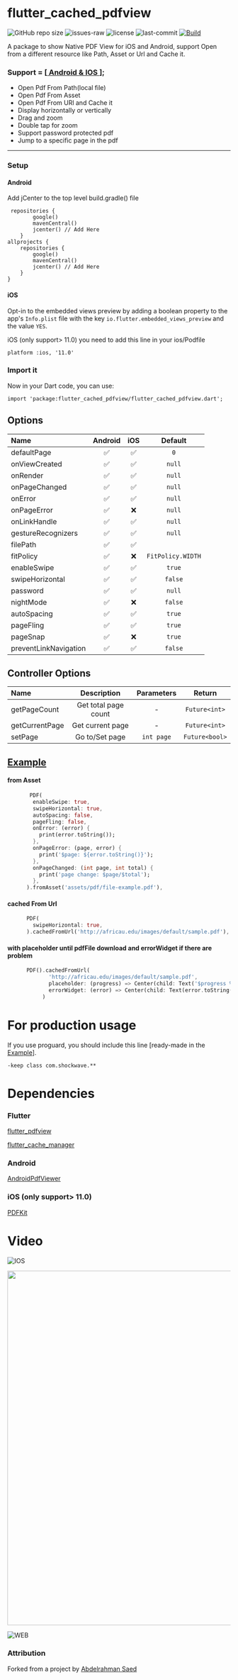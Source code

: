 # flutter_cached_pdfview 


![GitHub repo size](https://img.shields.io/github/repo-size/BASE1com/flutter_cached_pdfview)
![issues-raw](https://img.shields.io/github/issues-raw/BASE1com/flutter_cached_pdfview)
![license](https://img.shields.io/github/license/BASE1com/flutter_cached_pdfview)
![last-commit](https://img.shields.io/github/last-commit/BASE1com/flutter_cached_pdfview)
[![Build](https://github.com/BASE1com/flutter_cached_pdfview/actions/workflows/publish.yml/badge.svg?branch=master)](https://github.com/BASE1com/flutter_cached_pdfview/actions/workflows/publish.yml)


A package to show Native PDF View for iOS and Android, support Open from a different resource like Path, Asset or Url and Cache it.

### Support = [**[ Android & IOS ](#video)**];

* Open Pdf From Path(local file)
* Open Pdf From Asset
* Open Pdf From URl and Cache it
* Display horizontally or vertically
* Drag and zoom
* Double tap for zoom
* Support password protected pdf
* Jump to a specific page in the pdf

---
### Setup

#### Android
Add jCenter to the top level build.gradle() file
```
 repositories {
        google()
        mavenCentral()
        jcenter() // Add Here
    }
allprojects {
    repositories {
        google()
        mavenCentral()
        jcenter() // Add Here
    }
}
```

#### iOS
Opt-in to the embedded views preview by adding a boolean property to the app's `Info.plist` file
with the key `io.flutter.embedded_views_preview` and the value `YES`.


iOS (only support> 11.0) you need to add this line in your ios/Podfile 

`platform :ios, '11.0'`


### Import it

Now in your Dart code, you can use:

```
import 'package:flutter_cached_pdfview/flutter_cached_pdfview.dart';
```

## Options

| Name                  | Android | iOS |      Default      |
| :-------------------- | :-----: | :-: | :---------------: |
| defaultPage           |   ✅    | ✅  |        `0`        |
| onViewCreated         |   ✅    | ✅  |      `null`       |
| onRender              |   ✅    | ✅  |      `null`       |
| onPageChanged         |   ✅    | ✅  |      `null`       |
| onError               |   ✅    | ✅  |      `null`       |
| onPageError           |   ✅    | ❌  |      `null`       |
| onLinkHandle          |   ✅    | ✅  |      `null`       |
| gestureRecognizers    |   ✅    | ✅  |      `null`       |
| filePath              |   ✅    | ✅  |                   |
| fitPolicy             |   ✅    | ❌  | `FitPolicy.WIDTH` |
| enableSwipe           |   ✅    | ✅  |      `true`       |
| swipeHorizontal       |   ✅    | ✅  |      `false`      |
| password              |   ✅    | ✅  |      `null`       |
| nightMode             |   ✅    | ❌  |      `false`      |
| autoSpacing           |   ✅    | ✅  |      `true`       |
| pageFling             |   ✅    | ✅  |      `true`       |
| pageSnap              |   ✅    | ❌  |      `true`       |
| preventLinkNavigation |   ✅    | ✅  |      `false`      |

## Controller Options

| Name           |     Description      | Parameters |     Return     |
| :------------- | :------------------: | :--------: | :------------: |
| getPageCount   | Get total page count |     -      | `Future<int>`  |
| getCurrentPage |   Get current page   |     -      | `Future<int>`  |
| setPage        |    Go to/Set page    | `int page` | `Future<bool>` |

## [Example](https://github.com/BASE1com/flutter_cached_pdfview/tree/master/example)
#### from Asset
```dart
       PDF(
        enableSwipe: true,
        swipeHorizontal: true,
        autoSpacing: false,
        pageFling: false,
        onError: (error) {
          print(error.toString());
        },
        onPageError: (page, error) {
          print('$page: ${error.toString()}');
        },
        onPageChanged: (int page, int total) {
          print('page change: $page/$total');
        },
      ).fromAsset('assets/pdf/file-example.pdf'),

```
#### cached From Url
```dart
      PDF(
        swipeHorizontal: true,
      ).cachedFromUrl('http://africau.edu/images/default/sample.pdf'),

```
#### with placeholder until pdfFile download and errorWidget if there are problem
```dart
      PDF().cachedFromUrl(
             'http://africau.edu/images/default/sample.pdf',
             placeholder: (progress) => Center(child: Text('$progress %')),
             errorWidget: (error) => Center(child: Text(error.toString())),
           )
```

# For production usage

If you use proguard, you should include this line [ready-made in the [Example](https://github.com/AbdOoSaed/flutter_cached_pdfview/tree/master/example)].

```
-keep class com.shockwave.**
```

# Dependencies

### Flutter

[flutter_pdfview](https://pub.dev/packages/flutter_pdfview)

[flutter_cache_manager](https://pub.dev/packages/flutter_cache_manager)

### Android

[AndroidPdfViewer](https://github.com/barteksc/AndroidPdfViewer)

### iOS (only support> 11.0)

[PDFKit](https://developer.apple.com/documentation/pdfkit)


# Video
![IOS](https://user-images.githubusercontent.com/33700292/84393190-913c2380-abfb-11ea-9e4e-1f1bd1fe2305.gif)

 <img height=800 src="https://user-images.githubusercontent.com/33700292/84597606-ec4b6180-ae19-11ea-9013-b3b5a977a87a.gif">

 ![WEB](https://user-images.githubusercontent.com/33700292/86278983-8ca2d380-bbd9-11ea-8861-7780fe9eee03.gif)


### Attribution

Forked from a project by [Abdelrahman Saed](https://github.com/AbdOoSaed)
